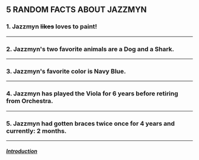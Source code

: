 ## **5 RANDOM FACTS ABOUT JAZZMYN**
### 1. Jazzmyn ~~likes~~ loves to paint!
---
### 2. Jazzmyn's two favorite  animals are a Dog and a Shark.
---
### 3. Jazzmyn's favorite color is Navy Blue.
---
### 4. Jazzmyn has played the Viola for 6 years before retiring from Orchestra.
---
### 5. Jazzmyn had gotten braces twice once for 4 years and currently: 2 months.
---

##### [Introduction](Introdtion.md)
